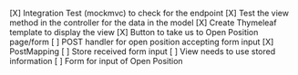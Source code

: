 [X] Integration Test (mockmvc) to check for the endpoint 
[X] Test the view method in the controller for the data in the model
[X] Create Thymeleaf template to display the view
[X] Button to take us to Open Position page/form
[ ] POST handler for open position accepting form input
    [X] PostMapping
    [ ] Store received form input
    [ ] View needs to use stored information
[ ] Form for input of Open Position
